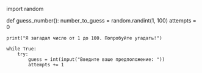import random

def guess_number():
    number_to_guess = random.randint(1, 100)
    attempts = 0

    print("Я загадал число от 1 до 100. Попробуйте угадать!")

    while True:
        try:
            guess = int(input("Введите ваше предположение: "))
            attempts += 1
